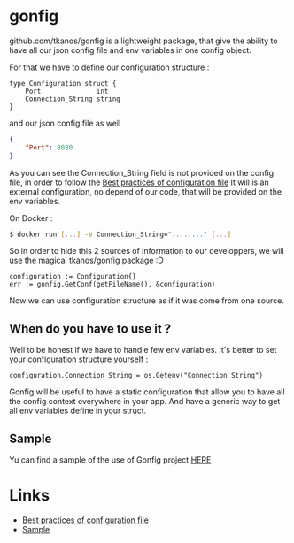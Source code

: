 # gonfig

github.com/tkanos/gonfig is a lightweight package, that give the ability to have all our json config file and env variables in one config object.


For that we have to define our configuration structure :

```golang
type Configuration struct {
	Port              int
	Connection_String string
}
```

and our json config file as well 

```json
{
	"Port": 8080
}
```

As you can see the Connection_String field is not provided on the config file, in order to follow the [Best practices of configuration file](https://medium.com/@tkanos/best-practices-for-configuration-file-in-your-code-2d6add3f4b86#.dze386j1t)
It will is an external configuration, no depend of our code, that will be provided on the env variables.

On Docker :
```bash
$ docker run [...] -e Connection_String="........" [...]
```

So in order to hide this 2 sources of information to our developpers, we will use the magical tkanos/gonfig package :D

```golang
configuration := Configuration{}
err := gonfig.GetConf(getFileName(), &configuration)
```

Now we can use configuration structure as if it was come from one source.

## When do you have to use it ?

Well to be honest if we have to handle few env variables. It's better to set your configuration structure yourself :

```golang
configuration.Connection_String = os.Getenv("Connection_String")
```

Gonfig will be useful to have a static configuration that allow you to have all the config context everywhere in your app.
And have a generic way to get all env variables define in your struct.

## Sample

Yu can find a sample of the use of Gonfig project [HERE](https://github.com/Tkanos/gonfig-sample)


# Links
- [Best practices of configuration file](https://medium.com/@tkanos/best-practices-for-configuration-file-in-your-code-2d6add3f4b86#.dze386j1t)
- [Sample](https://github.com/Tkanos/gonfig-sample)
